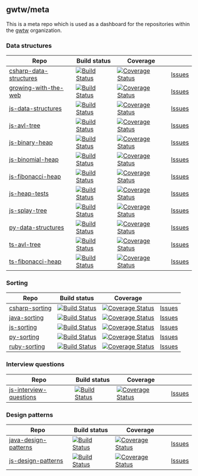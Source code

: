 ## gwtw/meta

This is a meta repo which is used as a dashboard for the repositories within the [gwtw](https://github.com/gwtw) organization.

### Data structures

| Repo | Build status | Coverage | &nbsp;
|---|---|---|---
| [csharp-data-structures](https://github.com/gwtw/csharp-data-structures) | [![Build Status](https://api.travis-ci.org/gwtw/csharp-data-structures.svg?branch=master)](http://travis-ci.org/gwtw/csharp-data-structures) | [![Coverage Status](https://coveralls.io/repos/github/gwtw/csharp-data-structures/badge.svg?branch=master)](https://coveralls.io/github/gwtw/csharp-data-structures?branch=master) | [Issues](https://github.com/gwtw/csharp-data-structures/issues)
| [growing-with-the-web](https://github.com/gwtw/growing-with-the-web) | [![Build Status](https://api.travis-ci.org/gwtw/growing-with-the-web.svg?branch=master)](http://travis-ci.org/gwtw/growing-with-the-web) | [![Coverage Status](https://coveralls.io/repos/github/gwtw/growing-with-the-web/badge.svg?branch=master)](https://coveralls.io/github/gwtw/growing-with-the-web?branch=master) | [Issues](https://github.com/gwtw/growing-with-the-web/issues)
| [js-data-structures](https://github.com/gwtw/js-data-structures) | [![Build Status](https://api.travis-ci.org/gwtw/js-data-structures.svg?branch=master)](http://travis-ci.org/gwtw/js-data-structures) | [![Coverage Status](https://coveralls.io/repos/github/gwtw/js-data-structures/badge.svg?branch=master)](https://coveralls.io/github/gwtw/js-data-structures?branch=master) | [Issues](https://github.com/gwtw/js-data-structures/issues)
| [js-avl-tree](https://github.com/gwtw/js-avl-tree) | [![Build Status](https://api.travis-ci.org/gwtw/js-avl-tree.svg?branch=master)](http://travis-ci.org/gwtw/js-avl-tree) | [![Coverage Status](https://coveralls.io/repos/github/gwtw/js-avl-tree/badge.svg?branch=master)](https://coveralls.io/github/gwtw/js-avl-tree?branch=master) | [Issues](https://github.com/gwtw/js-avl-tree/issues)
| [js-binary-heap](https://github.com/gwtw/js-binary-heap) | [![Build Status](https://api.travis-ci.org/gwtw/js-binary-heap.svg?branch=master)](http://travis-ci.org/gwtw/js-binary-heap) | [![Coverage Status](https://coveralls.io/repos/github/gwtw/js-binary-heap/badge.svg?branch=master)](https://coveralls.io/github/gwtw/js-binary-heap?branch=master) | [Issues](https://github.com/gwtw/js-binary-heap/issues)
| [js-binomial-heap](https://github.com/gwtw/js-binomial-heap) | [![Build Status](https://api.travis-ci.org/gwtw/js-binomial-heap.svg?branch=master)](http://travis-ci.org/gwtw/js-binomial-heap) | [![Coverage Status](https://coveralls.io/repos/github/gwtw/js-binomial-heap/badge.svg?branch=master)](https://coveralls.io/github/gwtw/js-binomial-heap?branch=master) | [Issues](https://github.com/gwtw/js-binomial-heap/issues)
| [js-fibonacci-heap](https://github.com/gwtw/js-fibonacci-heap) | [![Build Status](https://api.travis-ci.org/gwtw/js-fibonacci-heap.svg?branch=master)](http://travis-ci.org/gwtw/js-fibonacci-heap) | [![Coverage Status](https://coveralls.io/repos/github/gwtw/js-fibonacci-heap/badge.svg?branch=master)](https://coveralls.io/github/gwtw/js-fibonacci-heap?branch=master) | [Issues](https://github.com/gwtw/js-fibonacci-heap/issues)
| [js-heap-tests](https://github.com/gwtw/js-heap-tests) | [![Build Status](https://api.travis-ci.org/gwtw/js-heap-tests.svg?branch=master)](http://travis-ci.org/gwtw/js-heap-tests) | [![Coverage Status](https://coveralls.io/repos/github/gwtw/js-heap-tests/badge.svg?branch=master)](https://coveralls.io/github/gwtw/js-heap-tests?branch=master) | [Issues](https://github.com/gwtw/js-heap-tests/issues)
| [js-splay-tree](https://github.com/gwtw/js-splay-tree) | [![Build Status](https://api.travis-ci.org/gwtw/js-splay-tree.svg?branch=master)](http://travis-ci.org/gwtw/js-splay-tree) | [![Coverage Status](https://coveralls.io/repos/github/gwtw/js-splay-tree/badge.svg?branch=master)](https://coveralls.io/github/gwtw/js-splay-tree?branch=master) | [Issues](https://github.com/gwtw/js-splay-tree/issues)
| [py-data-structures](https://github.com/gwtw/py-data-structures) | [![Build Status](https://api.travis-ci.org/gwtw/py-data-structures.svg?branch=master)](http://travis-ci.org/gwtw/py-data-structures) | [![Coverage Status](https://coveralls.io/repos/github/gwtw/py-data-structures/badge.svg?branch=master)](https://coveralls.io/github/gwtw/py-data-structures?branch=master) | [Issues](https://github.com/gwtw/py-data-structures/issues)
| [ts-avl-tree](https://github.com/gwtw/ts-avl-tree) | [![Build Status](https://api.travis-ci.org/gwtw/ts-avl-tree.svg?branch=master)](http://travis-ci.org/gwtw/ts-avl-tree) | [![Coverage Status](https://coveralls.io/repos/github/gwtw/ts-avl-tree/badge.svg?branch=master)](https://coveralls.io/github/gwtw/ts-avl-tree?branch=master) | [Issues](https://github.com/gwtw/ts-avl-tree/issues)
| [ts-fibonacci-heap](https://github.com/gwtw/ts-fibonacci-heap) | [![Build Status](https://api.travis-ci.org/gwtw/ts-fibonacci-heap.svg?branch=master)](http://travis-ci.org/gwtw/ts-fibonacci-heap) | [![Coverage Status](https://coveralls.io/repos/github/gwtw/ts-fibonacci-heap/badge.svg?branch=master)](https://coveralls.io/github/gwtw/ts-fibonacci-heap?branch=master) | [Issues](https://github.com/gwtw/ts-fibonacci-heap/issues)

### Sorting

| Repo | Build status | Coverage | &nbsp;
|---|---|---|---
| [csharp-sorting](https://github.com/gwtw/csharp-sorting) | [![Build Status](https://api.travis-ci.org/gwtw/csharp-sorting.svg?branch=master)](http://travis-ci.org/gwtw/csharp-sorting) | [![Coverage Status](https://coveralls.io/repos/github/gwtw/csharp-sorting/badge.svg?branch=master)](https://coveralls.io/github/gwtw/csharp-sorting?branch=master) | [Issues](https://github.com/gwtw/csharp-sorting/issues)
| [java-sorting](https://github.com/gwtw/java-sorting) | [![Build Status](https://api.travis-ci.org/gwtw/java-sorting.svg?branch=master)](http://travis-ci.org/gwtw/java-sorting) | [![Coverage Status](https://coveralls.io/repos/github/gwtw/java-sorting/badge.svg?branch=master)](https://coveralls.io/github/gwtw/java-sorting?branch=master) | [Issues](https://github.com/gwtw/java-sorting/issues)
| [js-sorting](https://github.com/gwtw/js-sorting) | [![Build Status](https://api.travis-ci.org/gwtw/js-sorting.svg?branch=master)](http://travis-ci.org/gwtw/js-sorting) | [![Coverage Status](https://coveralls.io/repos/github/gwtw/js-sorting/badge.svg?branch=master)](https://coveralls.io/github/gwtw/js-sorting?branch=master) | [Issues](https://github.com/gwtw/js-sorting/issues)
| [py-sorting](https://github.com/gwtw/py-sorting) | [![Build Status](https://api.travis-ci.org/gwtw/py-sorting.svg?branch=master)](http://travis-ci.org/gwtw/py-sorting) | [![Coverage Status](https://coveralls.io/repos/github/gwtw/py-sorting/badge.svg?branch=master)](https://coveralls.io/github/gwtw/py-sorting?branch=master) | [Issues](https://github.com/gwtw/py-sorting/issues)
| [ruby-sorting](https://github.com/gwtw/ruby-sorting) | [![Build Status](https://api.travis-ci.org/gwtw/ruby-sorting.svg?branch=master)](http://travis-ci.org/gwtw/ruby-sorting) | [![Coverage Status](https://coveralls.io/repos/github/gwtw/ruby-sorting/badge.svg?branch=master)](https://coveralls.io/github/gwtw/ruby-sorting?branch=master) | [Issues](https://github.com/gwtw/ruby-sorting/issues)

### Interview questions

| Repo | Build status | Coverage | &nbsp;
|---|---|---|---
| [js-interview-questions](https://github.com/gwtw/js-interview-questions) | [![Build Status](https://api.travis-ci.org/gwtw/js-interview-questions.svg?branch=master)](http://travis-ci.org/gwtw/js-interview-questions) | [![Coverage Status](https://coveralls.io/repos/github/gwtw/js-interview-questions/badge.svg?branch=master)](https://coveralls.io/github/gwtw/js-interview-questions?branch=master) | [Issues](https://github.com/gwtw/js-interview-questions/issues)

### Design patterns

| Repo | Build status | Coverage | &nbsp;
|---|---|---|---
| [java-design-patterns](https://github.com/gwtw/java-design-patterns) | [![Build Status](https://api.travis-ci.org/gwtw/java-design-patterns.svg?branch=master)](http://travis-ci.org/gwtw/java-design-patterns) | [![Coverage Status](https://coveralls.io/repos/github/gwtw/java-design-patterns/badge.svg?branch=master)](https://coveralls.io/github/gwtw/java-design-patterns?branch=master) | [Issues](https://github.com/gwtw/java-design-patterns/issues)
| [js-design-patterns](https://github.com/gwtw/js-design-patterns) | [![Build Status](https://api.travis-ci.org/gwtw/js-design-patterns.svg?branch=master)](http://travis-ci.org/gwtw/js-design-patterns) | [![Coverage Status](https://coveralls.io/repos/github/gwtw/js-design-patterns/badge.svg?branch=master)](https://coveralls.io/github/gwtw/js-design-patterns?branch=master) | [Issues](https://github.com/gwtw/js-design-patterns/issues)

